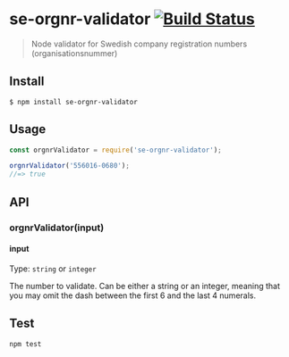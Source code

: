 # se-orgnr-validator [![Build Status](https://travis-ci.com/eckberg/se-orgnr-validator.svg?branch=master)](https://travis-ci.com/eckberg/se-orgnr-validator)

> Node validator for Swedish company registration numbers (organisationsnummer)


## Install

```
$ npm install se-orgnr-validator
```


## Usage

```js
const orgnrValidator = require('se-orgnr-validator');

orgnrValidator('556016-0680');
//=> true
```


## API

### orgnrValidator(input)

#### input

Type: `string` or `integer`

The number to validate. Can be either a string or an integer, meaning that you may omit the dash between the first 6 and the last 4 numerals.

## Test

```
npm test
```
